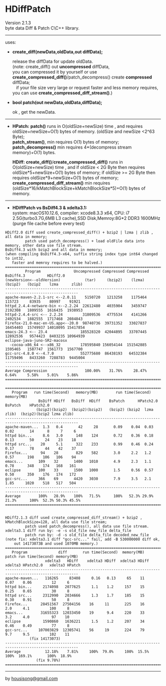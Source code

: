 **HDiffPatch**
================
Version 2.1.3   
byte data Diff & Patch  C\C++ library.  

---
uses:

*  **create_diff(newData,oldData,out diffData);**
  
   release the diffData for update oldData.  
   (note: create_diff() out **uncompressed** diffData,   
    you can compressed it by yourself or use **create_compressed_diff()**/patch_decompress() create **compressed** diffData;   
    if your file size very large or request faster and less memory requires, you can use **create_compressed_diff_stream()**.) 
  
*  **bool patch(out newData,oldData,diffData);**
  
   ok , get the newData. 
  
---
*  **HPatch:**  **patch()** runs in O(oldSize+newSize) time , and requires oldSize+newSize+O(1) bytes of memory. (oldSize and newSize \<2^63 Byte);     
     **patch_stream()**, min requires O(1) bytes of memory;   
     **patch_decompress()** min requires 4\*(decompress stream memory)+O(1) bytes.   
            
   **HDiff:**  **create_diff()**/**create_compressed_diff()** runs in O(oldSize+newSize) time , and if oldSize \< 2G Byte then requires oldSize\*5+newSize+O(1) bytes of memory; if oldSize \>= 2G Byte then requires oldSize\*9+newSize+O(1) bytes of memory;  
   **create_compressed_diff_stream()** min requires (oldSize\*16/kMatchBlockSize+kMatchBlockSize\*5)+O(1) bytes of memory.
  
---
*  **HDiffPatch vs  BsDiff4.3 & xdelta3.1:**  
system: macOS10.12.6, compiler: xcode8.3.3 x64, CPU: i7 2.5G(turbo3.7G,6MB L3 cache),SSD Disk,Memroy:8G*2 DDR3 1600MHz   
   (purge file cache before every test)
```
HDiff2.0 diff used create_compressed_diff() + bzip2 | lzma | zlib , all data in memory;
         patch used patch_decompress() + load oldFile data into memory, other data use file stream.
BsDiff4.3 with bzip2 and all data in memory;
(when compiling BsDiff4.3-x64, suffix string index type int64 changed to int32, 
   faster and memroy requires to be halved.)   
=======================================================================================================
         Program               Uncompressed Compressed Compressed BsDiff4.3          HDiff2.0
(newVersion<--oldVersion)           (tar)     (bzip2)    (lzma)    (bzip2)   (bzip2    lzma      zlib)
-------------------------------------------------------------------------------------------------------
apache-maven-2.2.1-src <--2.0.11    5150720   1213258    1175464    115723     83935    80997    91921
httpd_2.4.4-netware-bin <--2.2.24  22612480   4035904    3459747   2192308   1809555  1616435  1938953
httpd-2.4.4-src <-- 2.2.24         31809536   4775534    4141266   2492534   1882555  1717468  2084843
Firefox-21.0-mac-en-US.app<--20.0  98740736  39731352   33027837  16454403  15749937 14018095 15417854
emacs-24.3 <-- 23.4               185528320  42044895   33707445  12892536   9574423  8403235 10964939
eclipse-java-juno-SR2-macosx
  -cocoa-x86_64 <--x86_32         178595840 156054144  151542885   1595465   1587747  1561773  1567700
gcc-src-4.8.0 <--4.7.0            552775680  86438193   64532384  11759496   8433260  7288783  9445004
-------------------------------------------------------------------------------------------------------
Average Compression                 100.00%    31.76%     28.47%     6.64%     5.58%    5.01%    5.86%
=======================================================================================================

=======================================================================================================
   Program   run time(Second)   memory(MB)        run time(Second)              memory(MB)
               BsDiff HDiff   BsDiff  HDiff    BsPatch      HPatch2.0       BsPatch    HPatch2.0
              (bzip2)(bzip2)  (bzip2)(bzip2)   (bzip2) (bzip2  lzma  zlib)  (bzip2)(bzip2 lzma zlib)
-------------------------------------------------------------------------------------------------------
apache-maven...  1.3   0.4       42     28       0.09    0.04  0.03  0.02       14      8     7     6
httpd bin...     8.6   3.0      148    124       0.72    0.36  0.18  0.13       50     24    23    18
httpd src...    20     5.1      322    233       0.99    0.46  0.24  0.17       78     44    42    37
Firefox...      94    28        829    582       3.0     2.2   1.2   0.57      198    106   106    94
emacs...       109    32       1400   1010       4.9     2.3   1.1   0.78      348    174   168   161
eclipse        100    33       1500   1000       1.5     0.56  0.57  0.50      350    176   174   172
gcc-src...     366    69       4420   3030       7.9     3.5   2.1   1.85     1020    518   517   504
-------------------------------------------------------------------------------------------------------
Average        100%   28.9%    100%   71.5%      100%   52.3% 29.9% 21.3%      100%  52.3% 50.3% 45.5%
=======================================================================================================


HDiff2.1.3 diff used create_compressed_diff_stream() + bzip2 , kMatchBlockSize=128, all data use file stream;
         patch used patch_decompress(), all data use file stream.
xdelta3.1 diff run by: -e -s old_file new_file delta_file   
         patch run by: -d -s old_file delta_file decoded_new_file
(note fix: xdelta3.1 diff "gcc-src..." fail, add -B 530000000 diff ok,
    out 14173073B and used 1070MB memory.)
=======================================================================================================
   Program              diff       run time(Second)  memory(MB)    patch run time(Second) memory(MB)
                  xdelta3   HDiff    xdelta3 HDiff  xdelta3 HDiff   xdelta3 HPatch2.0   xdelta3 HPatch
-------------------------------------------------------------------------------------------------------
apache-maven...   116265     83408     0.16   0.13     65    11       0.07    0.06         12     6
httpd bin...     2174098   2077625     1.1    1.2     157    15       0.25    0.65         30     8
httpd src...     2312990   2034666     1.3    1.7     185    15       0.30    0.91         50     8
Firefox...      28451567  27504156    16     11       225    16       2.0     4.1         100     8
emacs...        31655323  12033450    19      9.4     220    33       3.2     4.0          97    10
eclipse          1590860   1636221     1.5    1.2     207    34       0.46    0.49         77     8 
gcc-src...     107003829  12305741    56     19       224    79       9.7     9.5         102    11 
           (fix 14173073)
-------------------------------------------------------------------------------------------------------
Average           12.18%    7.81%     100%  79.0%     100%  15.5%      100%  169.1%       100%  18.9%
              (fix 9.78%)
=======================================================================================================
```
  
---
by housisong@gmail.com  

